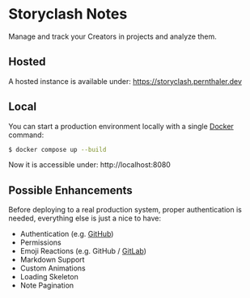 # Storyclash Notes

Manage and track your Creators in projects and analyze them.

## Hosted

A hosted instance is available under: https://storyclash.pernthaler.dev

## Local

You can start a production environment locally with a single [Docker](https://www.docker.com/products/docker-desktop/) command:

```bash
$ docker compose up --build
```

Now it is accessible under: http://localhost:8080

## Possible Enhancements

Before deploying to a real production system, proper authentication is needed, everything else is just a nice to have:

- Authentication (e.g. [GitHub](https://docs.github.com/en/apps/creating-github-apps/about-creating-github-apps/about-creating-github-apps))
- Permissions
- Emoji Reactions (e.g. GitHub / [GitLab](https://docs.gitlab.com/user/emoji_reactions/))
- Markdown Support
- Custom Animations
- Loading Skeleton
- Note Pagination
